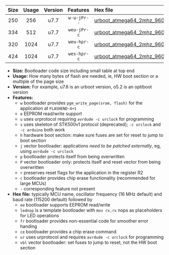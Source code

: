 |Size|Usage|Version|Features|Hex file|
|:-:|:-:|:-:|:-:|:--|
|250|256|u7.7|`w-u-jPr--`|[urboot_atmega64_2mhz_9600bps_lednop_fr_ur_vbl.hex](https://raw.githubusercontent.com/stefanrueger/urboot.hex/main/mcus/atmega64/fcpu_2mhz/9600_bps/urboot_atmega64_2mhz_9600bps_lednop_fr_ur_vbl.hex)|
|334|512|u7.7|`weu-jPr-c`|[urboot_atmega64_2mhz_9600bps_ee_lednop_fr_ce_ur_vbl.hex](https://raw.githubusercontent.com/stefanrueger/urboot.hex/main/mcus/atmega64/fcpu_2mhz/9600_bps/urboot_atmega64_2mhz_9600bps_ee_lednop_fr_ce_ur_vbl.hex)|
|320|1024|u7.7|`weu-hpr-c`|[urboot_atmega64_2mhz_9600bps_ee_lednop_fr_ce_ur.hex](https://raw.githubusercontent.com/stefanrueger/urboot.hex/main/mcus/atmega64/fcpu_2mhz/9600_bps/urboot_atmega64_2mhz_9600bps_ee_lednop_fr_ce_ur.hex)|
|424|1024|u7.7|`wes-hpr-c`|[urboot_atmega64_2mhz_9600bps_ee_lednop_fr_ce.hex](https://raw.githubusercontent.com/stefanrueger/urboot.hex/main/mcus/atmega64/fcpu_2mhz/9600_bps/urboot_atmega64_2mhz_9600bps_ee_lednop_fr_ce.hex)|

- **Size:** Bootloader code size including small table at top end
- **Usage:** How many bytes of flash are needed, ie, HW boot section or a multiple of the page size
- **Version:** For example, u7.6 is an urboot version, o5.2 is an optiboot version
- **Features:**
  + `w` bootloader provides `pgm_write_page(sram, flash)` for the application at `FLASHEND-4+1`
  + `e` EEPROM read/write support
  + `u` uses urprotocol requiring `avrdude -c urclock` for programming
  + `s` uses skeleton of STK500v1 protocol (deprecated); `-c urclock` and `-c arduino` both work
  + `h` hardware boot section: make sure fuses are set for reset to jump to boot section
  + `j` vector bootloader: applications *need to be patched externally*, eg, using `avrdude -c urclock`
  + `p` bootloader protects itself from being overwritten
  + `P` vector bootloader only: protects itself and reset vector from being overwritten
  + `r` preserves reset flags for the application in the register R2
  + `c` bootloader provides chip erase functionality (recommended for large MCUs)
  + `-` corresponding feature not present
- **Hex file:** typically MCU name, oscillator frequency (16 MHz default) and baud rate (115200 default) followed by
  + `ee` bootloader supports EEPROM read/write
  + `lednop` is a template bootloader with `mov rx,rx` nops as placeholders for LED operations
  + `fr` bootloader provides non-essential code for smoother error handing
  + `ce` bootloader provides a chip erase command
  + `ur` uses urprotocol and requires `avrdude -c urclock` for programming
  + `vbl` vector bootloader: set fuses to jump to reset, not the HW boot section

